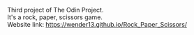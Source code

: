 Third project of The Odin Project.<br>
It's a rock, paper, scissors game.<br>
Website link: https://wender13.github.io/Rock_Paper_Scissors/